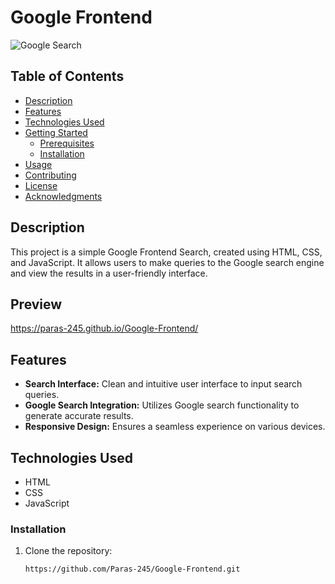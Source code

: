 # Google Frontend 
![Google Search](https://upload.wikimedia.org/wikipedia/commons/thumb/c/c1/Google_Homepage.svg/1280px-Google_Homepage.svg.png)
## Table of Contents
- [Description](#description)
- [Features](#features)
- [Technologies Used](#technologies-used)
- [Getting Started](#getting-started)
  - [Prerequisites](#prerequisites)
  - [Installation](#installation)
- [Usage](#usage)
- [Contributing](#contributing)
- [License](#license)
- [Acknowledgments](#acknowledgments)

## Description

This project is a simple Google Frontend Search, created using HTML, CSS, and JavaScript. It allows users to make queries to the Google search engine and view the results in a user-friendly interface.

## Preview
https://paras-245.github.io/Google-Frontend/

## Features

- **Search Interface:** Clean and intuitive user interface to input search queries.
- **Google Search Integration:** Utilizes Google search functionality to generate accurate results.
- **Responsive Design:** Ensures a seamless experience on various devices.

## Technologies Used

- HTML
- CSS
- JavaScript

### Installation

1. Clone the repository:
   ```bash
   https://github.com/Paras-245/Google-Frontend.git
   
